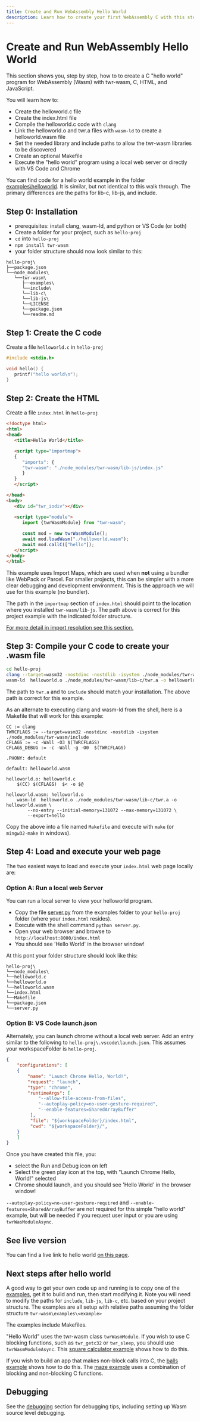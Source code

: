 ```yaml
---
title: Create and Run WebAssembly Hello World
description: Learn how to create your first WebAssembly C with this step-by-step example. Create code, compile with clang, execute from a file or with a local server.
---
```


# Create and Run WebAssembly Hello World

This section shows you, step by step, how to to create a C "hello world" program for WebAssembly (Wasm) with twr-wasm, C, HTML, and JavaScript.

You will learn how to:

- Create the helloworld.c file
- Create the index.html file
- Compile the helloworld.c code with `clang`
- Link the helloworld.o and twr.a files with `wasm-ld` to create a helloworld.wasm file
- Set the needed library and include paths to allow the twr-wasm libraries to be discovered
- Create an optional Makefile
- Execute the "hello world" program using a local web server or directly with VS Code and Chrome

You can find code for a hello world example in the folder [examples\helloworld](https://github.com/twiddlingbits/twr-wasm/tree/main/examples/helloworld).  It is similar, but not identical to this walk through.  The primary differences are the paths for lib-c, lib-js, and include.

## Step 0: Installation
- prerequisites: install clang, wasm-ld, and python or VS Code (or both)
- Create a folder for your project, such as `hello-proj`
- `cd` into `hello-proj`
- `npm install twr-wasm`
- your folder structure should now look similar to this:
~~~
hello-proj\
├──package.json
└──node_modules\
   └──twr-wasm\
      ├──examples\
      └──include\
      └──lib-c\
      └──lib-js\
      └──LICENSE
      └──package.json
      └──readme.md
~~~

## Step 1: Create the C code
Create a file `helloworld.c` in `hello-proj`
~~~c title="helloworld.c"
#include <stdio.h>

void hello() {
   printf("hello world\n");
}
~~~

## Step 2: Create the HTML
Create a file `index.html` in `hello-proj`
~~~html title="index.html"
<!doctype html>
<html>
<head>
   <title>Hello World</title>

   <script type="importmap">
   {
      "imports": {
      "twr-wasm": "./node_modules/twr-wasm/lib-js/index.js"
      }
   }
   </script>

</head>
<body>
   <div id="twr_iodiv"></div>

   <script type="module">
      import {twrWasmModule} from "twr-wasm";
      
      const mod = new twrWasmModule();
      await mod.loadWasm("./helloworld.wasm");
      await mod.callC(["hello"]);
   </script>
</body>
</html>
~~~

This example uses Import Maps, which are used when **not** using a bundler like WebPack or Parcel.  For smaller projects, this can be simpler with a more clear debugging and development environment.  This is the approach we will use for this example (no bundler).

The path in the `importmap` section of `index.html` should point to the location where you installed `twr-wasm/lib-js`.  The path above is correct for this project example with the indicated folder structure.

[For more detail in import resolution see this section.](../more/imports.md)

## Step 3: Compile your C code to create your .wasm file
~~~sh
cd hello-proj
clang --target=wasm32 -nostdinc -nostdlib -isystem ./node_modules/twr-wasm/include -c  helloworld.c -o helloworld.o
wasm-ld  helloworld.o ./node_modules/twr-wasm/lib-c/twr.a -o helloworld.wasm  --no-entry --initial-memory=131072 --max-memory=131072 --export=hello 
~~~

The path to `twr.a` and to `include`  should match your installation.  The above path is correct for this example.

As an alternate to executing clang and wasm-ld from the shell, here is a Makefile that will work for this example:

~~~make title="Makefile"
CC := clang
TWRCFLAGS := --target=wasm32 -nostdinc -nostdlib -isystem  ./node_modules/twr-wasm/include
CFLAGS := -c -Wall -O3 $(TWRCFLAGS)
CFLAGS_DEBUG := -c -Wall -g -O0  $(TWRCFLAGS)

.PHONY: default

default: helloworld.wasm

helloworld.o: helloworld.c
	$(CC) $(CFLAGS)  $< -o $@

helloworld.wasm: helloworld.o 
	wasm-ld  helloworld.o ./node_modules/twr-wasm/lib-c/twr.a -o helloworld.wasm \
		--no-entry --initial-memory=131072 --max-memory=131072 \
		--export=hello 
~~~

Copy the above into a file named `Makefile` and execute with `make` (or `mingw32-make` in windows).

## Step 4: Load and execute your web page
The two easiest ways to load and execute your `index.html` web page locally are:

### Option A: Run a local web Server
You can run a local server to view your helloworld program.  

- Copy the file [server.py](https://github.com/twiddlingbits/twr-wasm/blob/main/examples/server.py) from the examples folder to your `hello-proj` folder (where your `index.html` resides).  
- Execute with the shell command `python server.py`.
- Open your web browser and browse to `http://localhost:8000/index.html`
- You should see 'Hello World' in the browser window!

At this pont your folder structure should look like this:

~~~
hello-proj\
└──node_modules\
└──helloworld.c
└──helloworld.o
└──helloworld.wasm
└──index.html
└──Makefile
└──package.json
└──server.py
~~~

### Option B: VS Code launch.json
Alternately, you can launch chrome without a local web server.  Add an entry similar to the following to  `hello-proj\.vscode\launch.json`.  This assumes your workspaceFolder is `hello-proj`.

~~~json title="launch.json"
{
	"configurations": [
	{
		"name": "Launch Chrome Hello, World!",
		"request": "launch",
		"type": "chrome",
		"runtimeArgs": [
			"--allow-file-access-from-files",
			"--autoplay-policy=no-user-gesture-required",
			"--enable-features=SharedArrayBuffer"
		 ],
		 "file": "${workspaceFolder}/index.html",
		 "cwd": "${workspaceFolder}/",
	}
	]
}
~~~

Once you have created this file, you:

- select the Run and Debug icon on left
- Select the green play icon at the top, with "Launch Chrome Hello, World!" selected
- Chrome should launch, and you should see 'Hello World' in the browser window!

`--autoplay-policy=no-user-gesture-required` and `--enable-features=SharedArrayBuffer` are not required for this simple "hello world" example, but will be needed if you request user input or you are using `twrWasModuleAsync`.

## See live version
You can find a live link to hello world [on this page](../examples/examples-overview.md).

## Next steps after hello world
A good way to get your own code up and running is to copy one of the [examples](../examples/examples-overview.md), get it to build and run, then start modifying it.  Note you will need to modify the paths for `include`, `lib-js`, `lib-c`, etc. based on your project structure.  The examples are all setup with relative paths assuming the folder structure `twr-wasm\examples\<example>`

The examples include Makefiles.

"Hello World" uses the twr-wasm class `twrWasmModule`.   If you wish to use C blocking functions, such as `twr_getc32` or `twr_sleep`, you should use `twrWasmModuleAsync`.  This [square calculator example](../examples/examples-divcon.md) shows how to do this.  

If you wish to build an app that makes non-block calls into C, the [balls example](../examples/examples-balls.md) shows how to do this. The [maze example](../examples/examples-maze.md) uses a combination of blocking and non-blocking C functions.

## Debugging
See the [debugging](../gettingstarted/debugging.md) section for debugging tips, including setting up Wasm source level debugging.

